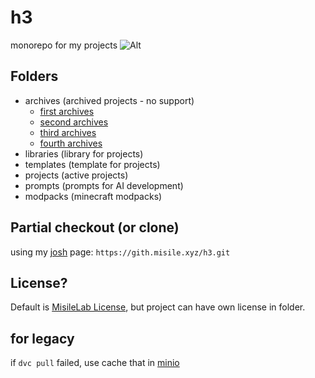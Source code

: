 # h3

monorepo for my projects
![Alt](https://repobeats.axiom.co/api/embed/8c9a655ff05333e4ec601ccfd436223510ef6b19.svg "Repobeats analytics image")

## Folders

- archives (archived projects - no support)
  - [first archives](https://github.com/MisileLab/h3/tree/9b5fdfdbf22367ecf13ff3332eb74b9f49ff8e75)
  - [second archives](https://github.com/MisileLab/h3/tree/a13896cca09c5a93d9a98673e908a6e62df893c2)
  - [third archives](https://github.com/MisileLab/h3/tree/d74fb13996df8ae715bf315da768c0fa52b1c3aa)
  - [fourth archives](https://github.com/MisileLab/h3/tree/802f9fd46ba4f7263b23af6f76947e9463a25f64)
- libraries (library for projects)
- templates (template for projects)
- projects (active projects)
- prompts (prompts for AI development)
- modpacks (minecraft modpacks)

## Partial checkout (or clone)

using my [josh](https://github.com/josh-project/josh) page: `https://gith.misile.xyz/h3.git`  

## License?

Default is [MisileLab License](LICENSE.md), but project can have own license in folder.

## for legacy

if `dvc pull` failed, use cache that in [minio](https://minio.misile.xyz/noa/dvc.tar.zst)


